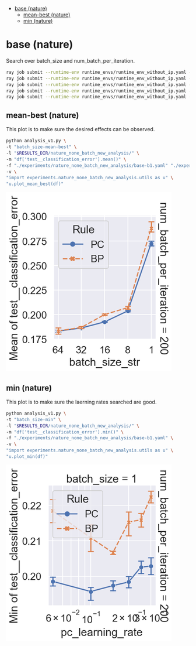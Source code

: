<!-- TOC -->

- [base (nature)](#base-nature)
  - [mean-best (nature)](#mean-best-nature)
  - [min (nature)](#min-nature)

<!-- /TOC -->

# base (nature)

Search over batch_size and num_batch_per_iteration.

```bash
ray job submit --runtime-env runtime_envs/runtime_env_without_ip.yaml --address $pssr -- python main.py -c nature_none_batch_new_analysis/base-b1
ray job submit --runtime-env runtime_envs/runtime_env_without_ip.yaml --address $pssr -- python main.py -c nature_none_batch_new_analysis/base-b8
ray job submit --runtime-env runtime_envs/runtime_env_without_ip.yaml --address $pssr -- python main.py -c nature_none_batch_new_analysis/base-b16
ray job submit --runtime-env runtime_envs/runtime_env_without_ip.yaml --address $pssr -- python main.py -c nature_none_batch_new_analysis/base-b32
ray job submit --runtime-env runtime_envs/runtime_env_without_ip.yaml --address $pssr -- python main.py -c nature_none_batch_new_analysis/base-b64
```

<!-- ## mean

This plot is to make sure the laerning rates searched are good.

```bash
python analysis_v1.py \
-t "batch_size-mean" \
-l "$RESULTS_DIR/nature_none_batch_new_analysis/" \
-m "df['test__classification_error'].mean()" \
-f "./experiments/nature_none_batch_new_analysis/base-b1.yaml" "./experiments/nature_none_batch_new_analysis/base-b8.yaml" "./experiments/nature_none_batch_new_analysis/base-b16.yaml" "./experiments/nature_none_batch_new_analysis/base-b32.yaml" "./experiments/nature_none_batch_new_analysis/base-b64.yaml" \
-v \
"import experiments.nature_none_batch_new_analysis.utils as u" \
"u.plot_mean(df)"
```

![](./batch_size-mean-.png) -->

## mean-best (nature)

This plot is to make sure the desired effects can be observed.

```bash
python analysis_v1.py \
-t "batch_size-mean-best" \
-l "$RESULTS_DIR/nature_none_batch_new_analysis/" \
-m "df['test__classification_error'].mean()" \
-f "./experiments/nature_none_batch_new_analysis/base-b1.yaml" "./experiments/nature_none_batch_new_analysis/base-b8.yaml" "./experiments/nature_none_batch_new_analysis/base-b16.yaml" "./experiments/nature_none_batch_new_analysis/base-b32.yaml" "./experiments/nature_none_batch_new_analysis/base-b64.yaml" \
-v \
"import experiments.nature_none_batch_new_analysis.utils as u" \
"u.plot_mean_best(df)"
```

![](./batch_size-mean-best-.png)

## min (nature)

This plot is to make sure the laerning rates searched are good.

```bash
python analysis_v1.py \
-t "batch_size-min" \
-l "$RESULTS_DIR/nature_none_batch_new_analysis/" \
-m "df['test__classification_error'].min()" \
-f "./experiments/nature_none_batch_new_analysis/base-b1.yaml" \
-v \
"import experiments.nature_none_batch_new_analysis.utils as u" \
"u.plot_min(df)"
```

![](./batch_size-min-.png)

<!-- ## curve

```bash
python analysis_v1.py \
-t "batch_size-curve" \
-l "$RESULTS_DIR/nature_none_batch_new_analysis/" \
-m "compress_plot('test__classification_error','training_iteration')" "df['test__classification_error'].mean()" \
-f "./experiments/nature_none_batch_new_analysis/base-b1.yaml" \
-v \
"import experiments.nature_none_batch_new_analysis.utils as u" \
"u.plot_curve(df)"
```

![](./batch_size-curve-.png)

But this is hard to produce as well. But no need any more as we can use search_depth for this. -->

<!-- # base-50 (deprecated)

Search over batch_size. Fixing num_batch_per_iteration to 50.

```bash
/* master */
CUDA_VISIBLE_DEVICES=0,1 ray job submit --runtime-env runtime_envs/runtime_env_without_ip.yaml --address $pssr -- python main.py -c nature_none_batch_new_analysis/base-50-b1

/* mater */
CUDA_VISIBLE_DEVICES=3 ray job submit --runtime-env runtime_envs/runtime_env_without_ip.yaml --address $pssr -- python main.py -c nature_none_batch_new_analysis/base-50-b8

/* master */
CUDA_VISIBLE_DEVICES=3 ray job submit --runtime-env runtime_envs/runtime_env_without_ip.yaml --address $pssr -- python main.py -c nature_none_batch_new_analysis/base-50-b32

/* master */
CUDA_VISIBLE_DEVICES=1,3 ray job submit --runtime-env runtime_envs/runtime_env_without_ip.yaml --address $pssr -- python main.py -c nature_none_batch_new_analysis/base-50-b48

/* master */
CUDA_VISIBLE_DEVICES=0,1,2,3 ray job submit --runtime-env runtime_envs/runtime_env_without_ip.yaml --address $pssr -- python main.py -c nature_none_batch_new_analysis/base-50-b64

/* master */
CUDA_VISIBLE_DEVICES=0,1,2,3 ray job submit --runtime-env runtime_envs/runtime_env_without_ip.yaml --address $pssr -- python main.py -c nature_none_batch_new_analysis/base-50-b128
```

## mean

```bash
python analysis_v1.py \
-t "batch_size-50-mean" \
-l "$RESULTS_DIR/nature_none_batch_new_analysis/" \
-m "df['test__classification_error'].mean()" \
-f "./experiments/nature_none_batch_new_analysis/base-50-b1.yaml" "./experiments/nature_none_batch_new_analysis/base-50-b8.yaml" "./experiments/nature_none_batch_new_analysis/base-50-b32.yaml" "./experiments/nature_none_batch_new_analysis/base-50-b48.yaml" "./experiments/nature_none_batch_new_analysis/base-50-b64.yaml" "./experiments/nature_none_batch_new_analysis/base-50-b128.yaml" \
-v \
"import experiments.nature_none_batch_new_analysis.utils as u" \
"u.plot_mean(df)"
```

![](./batch_size-50-mean-.png)

## mean-best

```bash
python analysis_v1.py \
-t "batch_size-50-mean-best" \
-l "$RESULTS_DIR/nature_none_batch_new_analysis/" \
-m "df['test__classification_error'].mean()" \
-f "./experiments/nature_none_batch_new_analysis/base-50-b1.yaml" "./experiments/nature_none_batch_new_analysis/base-50-b8.yaml" "./experiments/nature_none_batch_new_analysis/base-50-b32.yaml" "./experiments/nature_none_batch_new_analysis/base-50-b48.yaml" "./experiments/nature_none_batch_new_analysis/base-50-b64.yaml" "./experiments/nature_none_batch_new_analysis/base-50-b128.yaml" \
-v \
"import experiments.nature_none_batch_new_analysis.utils as u" \
"u.plot_mean_best(df)"
```

![](./batch_size-50-mean-best-.png)

## curve-best

```bash
python analysis_v1.py \
-t "batch_size-50-curve-best" \
-l "$RESULTS_DIR/nature_none_batch_new_analysis/" \
-m "compress_plot('test__classification_error','training_iteration')" "df['test__classification_error'].mean()" \
-f "./experiments/nature_none_batch_new_analysis/base-50-b1.yaml" "./experiments/nature_none_batch_new_analysis/base-50-b8.yaml" "./experiments/nature_none_batch_new_analysis/base-50-b32.yaml" "./experiments/nature_none_batch_new_analysis/base-50-b64.yaml" \
-v \
"import experiments.nature_none_batch_new_analysis.utils as u" \
"u.plot_curve_best(df)"
```

![](./batch_size-50-curve-best-.png) -->
